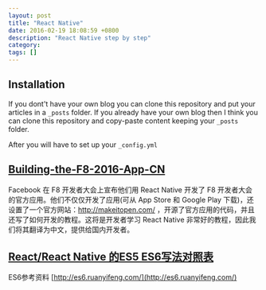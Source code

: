 ```yaml
---
layout: post
title: "React Native"
date: 2016-02-19 18:08:59 +0800
description: "React Native step by step"
category: 
tags: []
---
```


## Installation

If you dont't have your own blog you can clone this repository and put your articles in a `_posts` folder.
If you already have your own blog then I think you can clone this repository and copy-paste content keeping your `_posts` folder.

After you will have to set up your `_config.yml`

## [Building-the-F8-2016-App-CN](https://github.com/pockry/Building-the-F8-2016-App-CN#rd)

Facebook 在 F8 开发者大会上宣布他们用 React Native 开发了 F8 开发者大会的官方应用。他们不仅仅开发了应用(可从 App Store 和 Google Play 下载)，还设置了一个官方网站：http://makeitopen.com/ ，开源了官方应用的代码，并且还写了如何开发的教程。这将是开发者学习 React Native 非常好的教程，因此我们将其翻译为中文，提供给国内开发者。

## [React/React Native 的ES5 ES6写法对照表](http://bbs.reactnative.cn/topic/15/react-react-native-%E7%9A%84es5-es6%E5%86%99%E6%B3%95%E5%AF%B9%E7%85%A7%E8%A1%A8/2)

ES6参考资料 [http://es6.ruanyifeng.com/](http://es6.ruanyifeng.com/)

